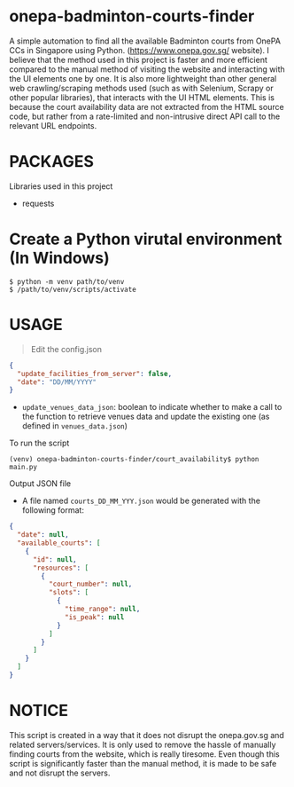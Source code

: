 # onepa-badminton-courts-finder

A simple automation to find all the available Badminton courts from OnePA CCs in Singapore using Python. (https://www.onepa.gov.sg/ website). I believe that the method used in this project is faster and more efficient compared to the manual method of visiting the website and interacting with the UI elements one by one. It is also more lightweight than other general web crawling/scraping methods used (such as with Selenium, Scrapy or other popular libraries), that interacts with the UI HTML elements. This is because the court availability data are not extracted from the HTML source code, but rather from a rate-limited and non-intrusive direct API call to the relevant URL endpoints.

# PACKAGES

Libraries used in this project

- requests

# Create a Python virutal environment (In Windows)

```
$ python -m venv path/to/venv
$ /path/to/venv/scripts/activate
```

# USAGE

> Edit the config.json

```json
{
  "update_facilities_from_server": false,
  "date": "DD/MM/YYYY"
}
```

- `update_venues_data_json`: boolean to indicate whether to make a call to the function to retrieve venues data and update the existing one (as defined in `venues_data.json`)

To run the script

```
(venv) onepa-badminton-courts-finder/court_availability$ python main.py
```

Output JSON file

- A file named `courts_DD_MM_YYY.json` would be generated with the following format:

```json
{
  "date": null,
  "available_courts": [
    {
      "id": null,
      "resources": [
        {
          "court_number": null,
          "slots": [
            {
              "time_range": null,
              "is_peak": null
            }
          ]
        }
      ]
    }
  ]
}
```

# NOTICE

This script is created in a way that it does not disrupt the onepa.gov.sg and related servers/services. It is only used to remove the hassle of manually finding courts from the website, which is really tiresome. Even though this script is significantly faster than the manual method, it is made to be safe and not disrupt the servers.
